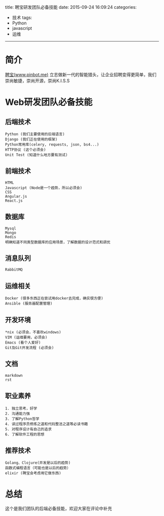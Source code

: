 title: 聘宝研发团队必备技能
date: 2015-09-24 16:09:24
categories:
  - 技术
tags:
  - Python
  - javascript
  - 运维
---
# 简介

[聘宝(www.pinbot.me)](http://www.pinbot.me) 立志做新一代的智能猎头，让企业招聘变得更简单，我们崇尚敏捷，崇尚开源，崇尚K.I.S.S

<!--more-->
# Web研发团队必备技能

## 后端技术

    Python (我们主要使用的后端语言)
    Django (我们正在使用的框架)
    Python常用库(celery, requests, json, bs4...)
    HTTP协议 (这个必须会)
    Unit Test (知道什么地方要有测试)

## 前端技术

    HTML
    Javascript (Node是一个趋势，所以必须会)
    CSS
    Angular.js
    React.js

## 数据库

    Mysql
    Mongo
    Redis
    明确知道不同类型数据库的应用场景，了解数据的设计范式和调优

## 消息队列

    RabbitMQ

## 运维相关

    Docker (很多东西正在尝试用docker去完成，确实很方便)
    Ansible (服务器配置管理)

## 开发环境

    *nix (必须会，不喜欢windows)
    VIM (运维要用，必须会)
    Emacs (看个人爱好)
    Git及Git开发流程 (必须会)

## 文档

    markdown
    rst

## 职业素养

    1. 独立思考，好学
    2. 沟通能力强
    3. 了解Python哲学
    4. 读过程序员修炼之道和代码整洁之道等必读书籍
    5. 对程序设计有自己的追求
    6. 了解软件工程的思想

## 推荐技术

    Golang、Clojure(并发是以后的趋势)
    函数式编程语言（可能也是以后的趋势）
    elixir (聘宝会考虑用它做东西)

# 总结

这个是我们团队的后端必备技能，欢迎大家在评论中补充

